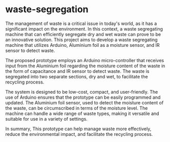 # waste-segregation
The management of waste is a critical issue in today's world, as it has a significant impact on the environment. In this context, a waste segregating machine that can efficiently segregate dry and wet waste can prove to be an innovative solution. This project aims to develop a waste segregating machine that utilizes Arduino, Aluminium foil as a moisture sensor, and IR sensor to detect waste.

The proposed prototype employs an Arduino micro-controller that receives input from the Aluminium foil regarding the moisture content of the waste in the form of capacitance and IR sensor to detect waste. The waste is segregated into two separate sections, dry and wet, to facilitate the recycling process.

The system is designed to be low-cost, compact, and user-friendly. The use of Arduino ensures that the prototype can be easily programmed and updated. The Aluminium foil sensor, used to detect the moisture content of the waste, can be circumscribed in terms of the moisture level. The machine can handle a wide range of waste types, making it versatile and suitable for use in a variety of settings.

In summary, This prototype can help manage waste more effectively, reduce the environmental impact, and facilitate the recycling process.
